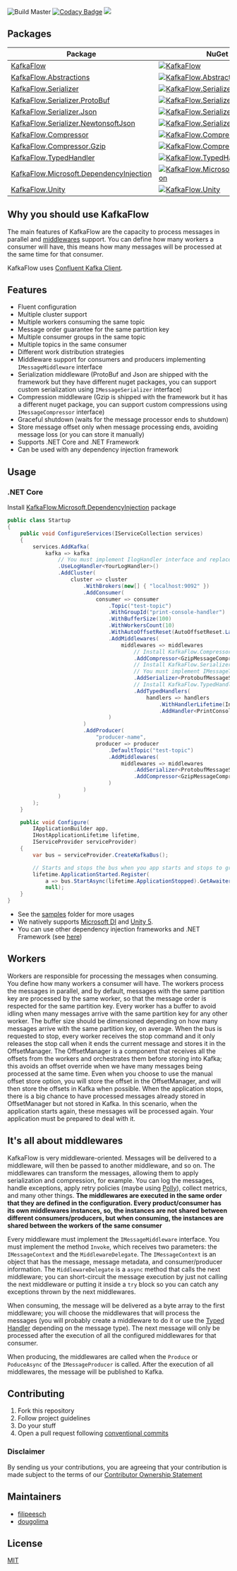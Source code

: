 ![Build Master](https://github.com/Farfetch/kafka-flow/workflows/Build%20Master/badge.svg?branch=master) [![Codacy Badge](https://api.codacy.com/project/badge/Grade/49878b337fde46839c5f08051c2ba098)](https://app.codacy.com/gh/Farfetch/kafka-flow?utm_source=github.com&utm_medium=referral&utm_content=Farfetch/kafka-flow&utm_campaign=Badge_Grade_Dashboard) [<img src="https://img.shields.io/badge/slack-@kafkaflow/questions-green.svg?logo=slack">](https://join.slack.com/t/kafkaflow/shared_invite/zt-fqw06n2u-1lA5Mz_VnSPGhRgfT97SPQ)

## Packages

| Package                                                                                                            | NuGet Stable                                                                                                                                                                                      | Downloads                                                                                                                                                                                          |
| ------------------------------------------------------------------------------------------------------------------ | ------------------------------------------------------------------------------------------------------------------------------------------------------------------------------------------------- | -------------------------------------------------------------------------------------------------------------------------------------------------------------------------------------------------- |
| [KafkaFlow](https://www.nuget.org/packages/KafkaFlow/)                                                             | [![KafkaFlow](https://img.shields.io/nuget/v/KafkaFlow.svg)](https://www.nuget.org/packages/KafkaFlow/)                                                                                           | [![KafkaFlow](https://img.shields.io/nuget/dt/KafkaFlow.svg)](https://www.nuget.org/packages/KafkaFlow/)                                                                                           |
| [KafkaFlow.Abstractions](https://www.nuget.org/packages/KafkaFlow.Abstractions/)                                   | [![KafkaFlow.Abstractions](https://img.shields.io/nuget/v/KafkaFlow.Abstractions.svg)](https://www.nuget.org/packages/KafkaFlow.Abstractions/)                                                    | [![KafkaFlow](https://img.shields.io/nuget/dt/KafkaFlow.Abstractions.svg)](https://www.nuget.org/packages/KafkaFlow.Abstractions/)                                                                 |
| [KafkaFlow.Serializer](https://www.nuget.org/packages/KafkaFlow.Serializer/)                                       | [![KafkaFlow.Serializer](https://img.shields.io/nuget/v/KafkaFlow.Serializer.svg)](https://www.nuget.org/packages/KafkaFlow.Serializer/)                                                          | [![KafkaFlow.Serializer](https://img.shields.io/nuget/dt/KafkaFlow.Serializer.svg)](https://www.nuget.org/packages/KafkaFlow.Serializer/)                                                          |
| [KafkaFlow.Serializer.ProtoBuf](https://www.nuget.org/packages/KafkaFlow.Serializer.ProtoBuf/)                     | [![KafkaFlow.Serializer.ProtoBuf](https://img.shields.io/nuget/v/KafkaFlow.Serializer.ProtoBuf.svg)](https://www.nuget.org/packages/KafkaFlow.Serializer.ProtoBuf/)                               | [![KafkaFlow.Serializer.ProtoBuf](https://img.shields.io/nuget/dt/KafkaFlow.Serializer.ProtoBuf.svg)](https://www.nuget.org/packages/KafkaFlow.Serializer.ProtoBuf/)                               |
| [KafkaFlow.Serializer.Json](https://www.nuget.org/packages/KafkaFlow.Serializer.Json/)                             | [![KafkaFlow.Serializer.Json](https://img.shields.io/nuget/v/KafkaFlow.Serializer.Json.svg)](https://www.nuget.org/packages/KafkaFlow.Serializer.Json/)                                           | [![KafkaFlow.Serializer.Json](https://img.shields.io/nuget/dt/KafkaFlow.Serializer.Json.svg)](https://www.nuget.org/packages/KafkaFlow.Serializer.Json/)                                           |
| [KafkaFlow.Serializer.NewtonsoftJson](https://www.nuget.org/packages/KafkaFlow.Serializer.NewtonsoftJson/)         | [![KafkaFlow.Serializer.NewtonsoftJson](https://img.shields.io/nuget/v/KafkaFlow.Serializer.NewtonsoftJson.svg)](https://www.nuget.org/packages/KafkaFlow.Serializer.NewtonsoftJson/)             | [![KafkaFlow.Serializer.NewtonsoftJson](https://img.shields.io/nuget/dt/KafkaFlow.Serializer.NewtonsoftJson.svg)](https://www.nuget.org/packages/KafkaFlow.Serializer.NewtonsoftJson/)             |
| [KafkaFlow.Compressor](https://www.nuget.org/packages/KafkaFlow.Compressor/)                                       | [![KafkaFlow.Compressor](https://img.shields.io/nuget/v/KafkaFlow.Compressor.svg)](https://www.nuget.org/packages/KafkaFlow.Compressor/)                                                          | [![KafkaFlow.Compressor](https://img.shields.io/nuget/dt/KafkaFlow.Compressor.svg)](https://www.nuget.org/packages/KafkaFlow.Compressor/)                                                          |
| [KafkaFlow.Compressor.Gzip](https://www.nuget.org/packages/KafkaFlow.Compressor.Gzip/)                             | [![KafkaFlow.Compressor.Gzip](https://img.shields.io/nuget/v/KafkaFlow.Compressor.Gzip.svg)](https://www.nuget.org/packages/KafkaFlow.Compressor.Gzip/)                                           | [![KafkaFlow.Compressor.Gzip](https://img.shields.io/nuget/dt/KafkaFlow.Compressor.Gzip.svg)](https://www.nuget.org/packages/KafkaFlow.Compressor.Gzip/)                                           |
| [KafkaFlow.TypedHandler](https://www.nuget.org/packages/KafkaFlow.TypedHandler/)                                   | [![KafkaFlow.TypedHandler](https://img.shields.io/nuget/v/KafkaFlow.TypedHandler.svg)](https://www.nuget.org/packages/KafkaFlow.TypedHandler/)                                                    | [![KafkaFlow.TypedHandler](https://img.shields.io/nuget/dt/KafkaFlow.TypedHandler.svg)](https://www.nuget.org/packages/KafkaFlow.TypedHandler/)                                                    |
| [KafkaFlow.Microsoft.DependencyInjection](https://www.nuget.org/packages/KafkaFlow.Microsoft.DependencyInjection/) | [![KafkaFlow.Microsoft.DependencyInjection](https://img.shields.io/nuget/v/KafkaFlow.Microsoft.DependencyInjection.svg)](https://www.nuget.org/packages/KafkaFlow.Microsoft.DependencyInjection/) | [![KafkaFlow.Microsoft.DependencyInjection](https://img.shields.io/nuget/dt/KafkaFlow.Microsoft.DependencyInjection.svg)](https://www.nuget.org/packages/KafkaFlow.Microsoft.DependencyInjection/) |
| [KafkaFlow.Unity](https://www.nuget.org/packages/KafkaFlow.Unity/)                                                 | [![KafkaFlow.Unity](https://img.shields.io/nuget/v/KafkaFlow.Unity.svg)](https://www.nuget.org/packages/KafkaFlow.Unity/)                                                                         | [![KafkaFlow.Unity](https://img.shields.io/nuget/dt/KafkaFlow.Unity.svg)](https://www.nuget.org/packages/KafkaFlow.Unity/)                                                                         |

## Why you should use KafkaFlow

The main features of KafkaFlow are the capacity to process messages in parallel and [middlewares](https://github.com/Farfetch/kafka-flow#its-all-about-middlewares) support. You can define how many workers a consumer will have, this means how many messages will be processed at the same time for that consumer.

KafkaFlow uses [Confluent Kafka Client](https://github.com/confluentinc/confluent-kafka-dotnet).

## Features

-   Fluent configuration
-   Multiple cluster support
-   Multiple workers consuming the same topic
-   Message order guarantee for the same partition key
-   Multiple consumer groups in the same topic
-   Multiple topics in the same consumer
-   Different work distribution strategies
-   Middleware support for consumers and producers implementing `IMessageMiddleware` interface
-   Serialization middleware (ProtoBuf and Json are shipped with the framework but they have different nuget packages, you can support custom serialization using `IMessageSerializer` interface)
-   Compression middleware (Gzip is shipped with the framework but it has a different nuget package, you can support custom compressions using `IMessageCompressor` interface)
-   Graceful shutdown (waits for the message processor ends to shutdown)
-   Store message offset only when message processing ends, avoiding message loss (or you can store it manually)
-   Supports .NET Core and .NET Framework
-   Can be used with any dependency injection framework

## Usage

### .NET Core

Install [KafkaFlow.Microsoft.DependencyInjection](https://www.nuget.org/packages/KafkaFlow.Microsoft.DependencyInjection/) package

```csharp
public class Startup
{
    public void ConfigureServices(IServiceCollection services)
    {
        services.AddKafka(
            kafka => kafka
                // You must implement IlogHandler interface and replace YourLogHandler
                .UseLogHandler<YourLogHandler>() 
                .AddCluster(
                    cluster => cluster
                        .WithBrokers(new[] { "localhost:9092" })
                        .AddConsumer(
                            consumer => consumer
                                .Topic("test-topic")
                                .WithGroupId("print-console-handler")
                                .WithBufferSize(100)
                                .WithWorkersCount(10)
                                .WithAutoOffsetReset(AutoOffsetReset.Latest)
                                .AddMiddlewares(
                                    middlewares => middlewares
                                        // Install KafkaFlow.Compressor and Install KafkaFlow.Compressor.Gzip
                                        .AddCompressor<GzipMessageCompressor>() 
                                        // Install KafkaFlow.Serializer and Install KafkaFlow.Serializer.Protobuf
                                        // You must implement IMessageTypeResolver and replace YourMessageTypeResolver
                                        .AddSerializer<ProtobufMessageSerializer, YourMessageTypeResolver>()
                                        // Install KafkaFlow.TypedHandler
                                        .AddTypedHandlers(
                                            handlers => handlers
                                                .WithHandlerLifetime(InstanceLifetime.Singleton)
                                                .AddHandler<PrintConsoleHandler>())
                                )
                        )
                        .AddProducer(
                            "producer-name",
                            producer => producer
                                .DefaultTopic("test-topic")
                                .AddMiddlewares(
                                    middlewares => middlewares
                                        .AddSerializer<ProtobufMessageSerializer, YourMessageTypeResolver>()
                                        .AddCompressor<GzipMessageCompressor>()
                                )
                        )
                )
        );
    }

    public void Configure(
        IApplicationBuilder app,
        IHostApplicationLifetime lifetime,
        IServiceProvider serviceProvider)
    {
        var bus = serviceProvider.CreateKafkaBus();

        // Starts and stops the bus when you app starts and stops to graceful shutdown
        lifetime.ApplicationStarted.Register(
            a => bus.StartAsync(lifetime.ApplicationStopped).GetAwaiter().GetResult(),
            null);
    }
}
```

-   See the [samples](/samples) folder for more usages
-   We natively supports [Microsoft DI](https://www.nuget.org/packages/KafkaFlow.Microsoft.DependencyInjection/) and [Unity 5](https://www.nuget.org/packages/KafkaFlow.Unity/).
-   You can use other dependency injection frameworks and .NET Framework (see [here](/docs/di-containers.md))

## Workers

Workers are responsible for processing the messages when consuming. You define how many workers a consumer will have. The workers process the messages in parallel, and by default, messages with the same partition key are processed by the same worker, so that the message order is respected for the same partition key. Every worker has a buffer to avoid idling when many messages arrive with the same partition key for any other worker. The buffer size should be dimensioned depending on how many messages arrive with the same partition key, on average. When the bus is requested to stop, every worker receives the stop command and it only releases the stop call when it ends the current message and stores it in the OffsetManager. The OffsetManager is a component that receives all the offsets from the workers and orchestrates them before storing into Kafka; this avoids an offset override when we have many messages being processed at the same time. Even when you choose to use the manual offset store option, you will store the offset in the OffsetManager, and will then store the offsets in Kafka when possible. When the application stops, there is a big chance to have processed messages already stored in OffsetManager but not stored in Kafka. In this scenario, when the application starts again, these messages will be processed again. Your application must be prepared to deal with it.

## It's all about middlewares

KafkaFlow is very middleware-oriented. Messages will be delivered to a middleware, will then be passed to another middleware, and so on. The middlewares can transform the messages, allowing them to apply serialization and compression, for example. You can log the messages, handle exceptions, apply retry policies (maybe using [Polly](https://github.com/App-vNext/Polly)), collect metrics, and many other things. **The middlewares are executed in the same order that they are defined in the configuration. Every product/consumer has its own middlewares instances, so, the instances are not shared between different consumers/producers, but when consuming, the instances are shared between the workers of the same consumer**

Every middleware must implement the `IMessageMiddleware` interface. You must implement the method `Invoke`, which receives two parameters: the `IMessageContext` and the `MiddlewareDelegate`. The `IMessageContext` is an object that has the message, message metadata, and consumer/producer information. The `MiddlewareDelegate` is a `async` method that calls the next middleware; you can short-circuit the message execution by just not calling the next middleware or putting it inside a `try` block so you can catch any exceptions thrown by the next middlewares.

When consuming, the message will be delivered as a byte array to the first middleware; you will choose the middlewares that will process the messages (you will probably create a middleware to do it or use the [Typed Handler](https://www.nuget.org/packages/KafkaFlow.TypedHandler) depending on the message type). The next message will only be processed after the execution of all the configured middlewares for that consumer.

When producing, the middlewares are called when the `Produce` or `PoduceAsync` of the `IMessageProducer` is called. After the execution of all middlewares, the message will be published to Kafka.

## Contributing

1.  Fork this repository
2.  Follow project guidelines
3.  Do your stuff
4.  Open a pull request following [conventional commits](https://www.conventionalcommits.org/en/v1.0.0/)

### Disclaimer

By sending us your contributions, you are agreeing that your contribution is made subject to the terms of our [Contributor Ownership Statement](https://github.com/Farfetch/.github/blob/master/COS.md)

## Maintainers

-   [filipeesch](https://github.com/filipeesch)
-   [dougolima](https://github.com/dougolima)

## License

[MIT](LICENSE)
